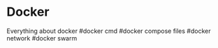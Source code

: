 # Docker

Everything about docker 
 #docker cmd
 #docker compose files
 #docker network 
 #docker swarm
